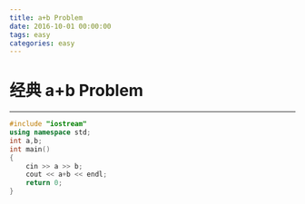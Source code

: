 ```yaml
---
title: a+b Problem
date: 2016-10-01 00:00:00
tags: easy
categories: easy
---
```

# 经典 a+b Problem
---

<!--more-->

```c++
#include "iostream"
using namespace std;
int a,b;
int main()
{
    cin >> a >> b;
    cout << a+b << endl;
    return 0;
}
```
